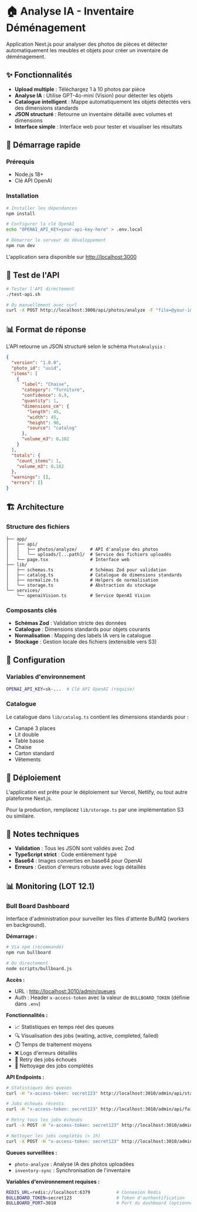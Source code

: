 # 🏠 Analyse IA - Inventaire Déménagement

Application Next.js pour analyser des photos de pièces et détecter automatiquement les meubles et objets pour créer un inventaire de déménagement.

## ✨ Fonctionnalités

- **Upload multiple** : Téléchargez 1 à 10 photos par pièce
- **Analyse IA** : Utilise GPT-4o-mini (Vision) pour détecter les objets
- **Catalogue intelligent** : Mappe automatiquement les objets détectés vers des dimensions standards
- **JSON structuré** : Retourne un inventaire détaillé avec volumes et dimensions
- **Interface simple** : Interface web pour tester et visualiser les résultats

## 🚀 Démarrage rapide

### Prérequis
- Node.js 18+
- Clé API OpenAI

### Installation

```bash
# Installer les dépendances
npm install

# Configurer la clé OpenAI
echo "OPENAI_API_KEY=your-api-key-here" > .env.local

# Démarrer le serveur de développement
npm run dev
```

L'application sera disponible sur [http://localhost:3000](http://localhost:3000)

## 🧪 Test de l'API

```bash
# Tester l'API directement
./test-api.sh

# Ou manuellement avec curl
curl -X POST http://localhost:3000/api/photos/analyze -F "file=@your-image.jpg"
```

## 📊 Format de réponse

L'API retourne un JSON structuré selon le schéma `PhotoAnalysis` :

```json
{
  "version": "1.0.0",
  "photo_id": "uuid",
  "items": [
    {
      "label": "Chaise",
      "category": "furniture",
      "confidence": 0.9,
      "quantity": 1,
      "dimensions_cm": {
        "length": 45,
        "width": 45,
        "height": 90,
        "source": "catalog"
      },
      "volume_m3": 0.182
    }
  ],
  "totals": {
    "count_items": 1,
    "volume_m3": 0.182
  },
  "warnings": [],
  "errors": []
}
```

## 🏗️ Architecture

### Structure des fichiers

```
├── app/
│   ├── api/
│   │   ├── photos/analyze/     # API d'analyse des photos
│   │   └── uploads/[...path]/  # Service des fichiers uploadés
│   └── page.tsx                # Interface web
├── lib/
│   ├── schemas.ts              # Schémas Zod pour validation
│   ├── catalog.ts              # Catalogue de dimensions standards
│   ├── normalize.ts            # Helpers de normalisation
│   └── storage.ts              # Abstraction du stockage
└── services/
    └── openaiVision.ts         # Service OpenAI Vision
```

### Composants clés

- **Schémas Zod** : Validation stricte des données
- **Catalogue** : Dimensions standards pour objets courants
- **Normalisation** : Mapping des labels IA vers le catalogue
- **Stockage** : Gestion locale des fichiers (extensible vers S3)

## 🔧 Configuration

### Variables d'environnement

```bash
OPENAI_API_KEY=sk-...  # Clé API OpenAI (requise)
```

### Catalogue

Le catalogue dans `lib/catalog.ts` contient les dimensions standards pour :
- Canapé 3 places
- Lit double
- Table basse
- Chaise
- Carton standard
- Vêtements

## 🚀 Déploiement

L'application est prête pour le déploiement sur Vercel, Netlify, ou tout autre plateforme Next.js.

Pour la production, remplacez `lib/storage.ts` par une implémentation S3 ou similaire.

## 📝 Notes techniques

- **Validation** : Tous les JSON sont validés avec Zod
- **TypeScript strict** : Code entièrement typé
- **Base64** : Images converties en base64 pour OpenAI
- **Erreurs** : Gestion d'erreurs robuste avec logs détaillés

## 📊 Monitoring (LOT 12.1)

### Bull Board Dashboard

Interface d'administration pour surveiller les files d'attente BullMQ (workers en background).

**Démarrage :**
```bash
# Via npm (recommandé)
npm run bullboard

# Ou directement
node scripts/bullboard.js
```

**Accès :**
- URL : [http://localhost:3010/admin/queues](http://localhost:3010/admin/queues)
- Auth : Header `x-access-token` avec la valeur de `BULLBOARD_TOKEN` (définie dans `.env`)

**Fonctionnalités :**
- 📈 Statistiques en temps réel des queues
- 🔍 Visualisation des jobs (waiting, active, completed, failed)
- ⏱️ Temps de traitement moyens
- ❌ Logs d'erreurs détaillés
- 🔄 Retry des jobs échoués
- 🧹 Nettoyage des jobs complétés

**API Endpoints :**
```bash
# Statistiques des queues
curl -H "x-access-token: secret123" http://localhost:3010/admin/api/stats

# Jobs échoués récents
curl -H "x-access-token: secret123" http://localhost:3010/admin/api/failed?queue=photo-analyze

# Retry tous les jobs échoués
curl -X POST -H "x-access-token: secret123" http://localhost:3010/admin/api/retry-failed

# Nettoyer les jobs complétés (> 1h)
curl -X POST -H "x-access-token: secret123" http://localhost:3010/admin/api/clean?queue=photo-analyze
```

**Queues surveillées :**
- `photo-analyze` : Analyse IA des photos uploadées
- `inventory-sync` : Synchronisation de l'inventaire

**Variables d'environnement requises :**
```bash
REDIS_URL=redis://localhost:6379          # Connexion Redis
BULLBOARD_TOKEN=secret123                 # Token d'authentification
BULLBOARD_PORT=3010                       # Port du dashboard (optionnel)
```